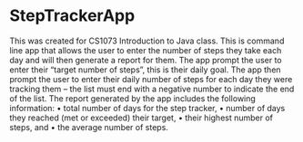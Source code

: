 # StepTrackerApp
This was created for CS1073 Introduction to Java class. 
This is command line app that allows  the user to enter the number of steps they take each day and will then generate a report for them. The app prompt the user to enter their “target number of steps”, this is their daily goal. The app then prompt the user to enter their daily number of steps for each day they were tracking them – the list must end with a negative number to indicate the end of the list. The report generated by the app includes the following information:
  • total number of days for the step tracker,
  • number of days they reached (met or exceeded) their target,
  • their highest number of steps, and
  • the average number of steps.
